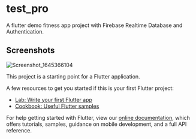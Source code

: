 # test_pro

A flutter demo fitness app project with Firebase Realtime Database and Authentication. 

## Screenshots



![Screenshot_1645366104](https://drive.google.com/file/d/1KiC_sAUmw6JYjskeXlE8K7FLvdzSkCVG/view?usp=sharing)





This project is a starting point for a Flutter application.

A few resources to get you started if this is your first Flutter project:

- [Lab: Write your first Flutter app](https://flutter.dev/docs/get-started/codelab)
- [Cookbook: Useful Flutter samples](https://flutter.dev/docs/cookbook)

For help getting started with Flutter, view our
[online documentation](https://flutter.dev/docs), which offers tutorials,
samples, guidance on mobile development, and a full API reference.

